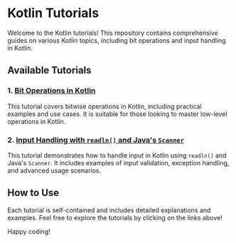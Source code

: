 
# Kotlin Tutorials

Welcome to the Kotlin tutorials! This repository contains comprehensive guides on various Kotlin topics, including bit operations and input handling in Kotlin.

## Available Tutorials

### 1. [Bit Operations in Kotlin](ReadmeBitOperations.md)
This tutorial covers bitwise operations in Kotlin, including practical examples and use cases. It is suitable for those looking to master low-level operations in Kotlin.

### 2. [Input Handling with `readln()` and Java's `Scanner`](ReadmeReadlnAndScanner.md)
This tutorial demonstrates how to handle input in Kotlin using `readln()` and Java's `Scanner`. It includes examples of input validation, exception handling, and advanced usage scenarios.

## How to Use
Each tutorial is self-contained and includes detailed explanations and examples. Feel free to explore the tutorials by clicking on the links above!

Happy coding!
